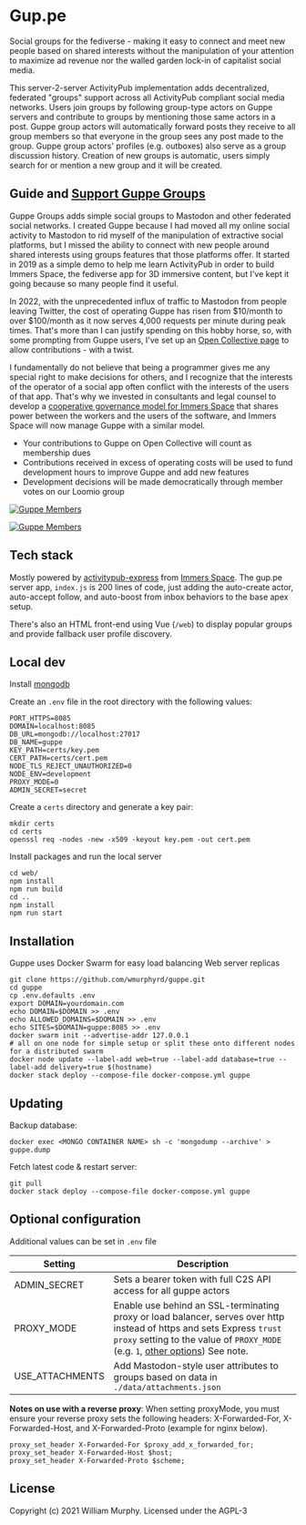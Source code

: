 # Gup.pe

Social groups for the fediverse - making it easy to connect and meet new people based on shared interests without the manipulation of your attention to maximize ad revenue nor the walled garden lock-in of capitalist social media.

This server-2-server ActivityPub implementation adds decentralized, federated "groups" support across all ActivityPub compliant social media networks. Users join groups by following group-type actors on Guppe servers and contribute to groups by mentioning those same actors in a post. Guppe group actors will automatically forward posts they receive to all group members so that everyone in the group sees any post made to the group. Guppe group actors' profiles (e.g. outboxes) also serve as a group discussion history.
Creation of new groups is automatic, users simply search for or mention a new group and it will be created.

## Guide and [Support Guppe Groups](https://opencollective.com/guppe-groups)

Guppe Groups adds simple social groups to Mastodon and other federated social networks. I created Guppe because I had moved all my online social activity to Mastodon to rid myself of the manipulation of extractive social platforms, but I missed the ability to connect with new people around shared interests using groups features that those platforms offer. It started in 2019 as a simple demo to help me learn ActivityPub in order to build Immers Space, the fediverse app for 3D immersive content, but I've kept it going because so many people find it useful.

In 2022, with the unprecedented influx of traffic to Mastodon from people leaving Twitter, the cost of operating Guppe has risen from $10/month to over $100/month as it now serves 4,000 requests per minute during peak times. That's more than I can justify spending on this hobby horse, so, with some prompting from Guppe users, I've set up an [Open Collective page](https://opencollective.com/guppe-groups) to allow contributions - with a twist.

I fundamentally do not believe that being a programmer gives me any special right to make decisions for others, and I recognize that the interests of the operator of a social app often conflict with the interests of the users of that app. That's why we invested in consultants and legal counsel to develop a [cooperative governance model for Immers Space](https://opencollective.com/immers-space) that shares power between the workers and the users of the software, and Immers Space will now manage Guppe with a similar model.

* Your contributions to Guppe on Open Collective will count as membership dues
* Contributions received in excess of operating costs will be used to fund development hours to improve Guppe and add new features
* Development decisions will be made democratically through member votes on our Loomio group

[![Guppe Members](https://opencollective.com/guppe-groups/tiers/member.svg?avatarHeight=36&width=600)](https://opencollective.com/guppe-groups)

[![Guppe Members](https://opencollective.com/guppe-groups/tiers/annual-member.svg?avatarHeight=36&width=600)](https://opencollective.com/guppe-groups)


## Tech stack

Mostly powered by [activitypub-express](https://github.com/immers-space/activitypub-express)
from [Immers Space](https://web.immers.space).
The gup.pe server app, `index.js` is  200 lines of code,
just adding the auto-create actor, auto-accept follow, and auto-boost from inbox behaviors
to the base apex setup.

There's also an HTML front-end using Vue (`/web`) to display popular groups and provide
fallback user profile discovery.

## Local dev
Install [mongodb](https://docs.mongodb.com/manual/installation/)

Create an `.env` file in the root directory with the following values:

```
PORT_HTTPS=8085
DOMAIN=localhost:8085
DB_URL=mongodb://localhost:27017
DB_NAME=guppe
KEY_PATH=certs/key.pem
CERT_PATH=certs/cert.pem
NODE_TLS_REJECT_UNAUTHORIZED=0
NODE_ENV=development
PROXY_MODE=0
ADMIN_SECRET=secret
```

Create a `certs` directory and generate a key pair:

```
mkdir certs
cd certs
openssl req -nodes -new -x509 -keyout key.pem -out cert.pem
```

Install packages and run the local server

```
cd web/
npm install
npm run build
cd ..
npm install
npm run start
```

## Installation

Guppe uses Docker Swarm for easy load balancing Web server replicas

```
git clone https://github.com/wmurphyrd/guppe.git
cd guppe
cp .env.defaults .env
export DOMAIN=yourdomain.com
echo DOMAIN=$DOMAIN >> .env
echo ALLOWED_DOMAINS=$DOMAIN >> .env
echo SITES=$DOMAIN=guppe:8085 >> .env
docker swarm init --advertise-addr 127.0.0.1
# all on one node for simple setup or split these onto different nodes for a distributed swarm
docker node update --label-add web=true --label-add database=true --label-add delivery=true $(hostname)
docker stack deploy --compose-file docker-compose.yml guppe
```

## Updating

Backup database:

```
docker exec <MONGO CONTAINER NAME> sh -c 'mongodump --archive' > guppe.dump
```

Fetch latest code & restart server:

```
git pull
docker stack deploy --compose-file docker-compose.yml guppe
```

## Optional configuration

Additional values can be set in `.env` file

| Setting | Description |
| --- | --- |
| ADMIN_SECRET | Sets a bearer token with full C2S API access for all guppe actors
| PROXY_MODE | Enable use behind an SSL-terminating proxy or load balancer, serves over http instead of https and sets Express `trust proxy` setting to the value of `PROXY_MODE` (e.g. `1`, [other options](https://expressjs.com/en/guide/behind-proxies.html)) See note. |
| USE_ATTACHMENTS | Add Mastodon-style user attributes to groups based on data in `./data/attachments.json`

**Notes on use with a reverse proxy**: When setting proxyMode, you must ensure your reverse proxy sets the following headers: X-Forwarded-For, X-Forwarded-Host, and X-Forwarded-Proto (example for nginx below).

```
proxy_set_header X-Forwarded-For $proxy_add_x_forwarded_for;
proxy_set_header X-Forwarded-Host $host;
proxy_set_header X-Forwarded-Proto $scheme;
```

## License

Copyright (c) 2021 William Murphy. Licensed under the AGPL-3
